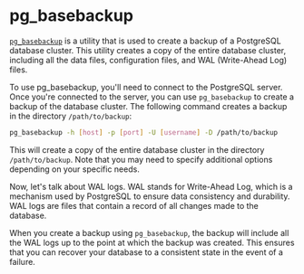 # pg\_basebackup

[`pg_basebackup`](https://www.postgresql.org/docs/15/app-pgbasebackup.html) is a utility that is used to create a backup of a PostgreSQL database cluster. This utility creates a copy of the entire database cluster, including all the data files, configuration files, and WAL (Write-Ahead Log) files.

To use pg\_basebackup, you'll need to connect to the PostgreSQL server. Once you're connected to the server, you can use `pg_basebackup` to create a backup of the database cluster. The following command creates a backup in the directory `/path/to/backup`:

```bash
pg_basebackup -h [host] -p [port] -U [username] -D /path/to/backup
```

This will create a copy of the entire database cluster in the directory `/path/to/backup`. Note that you may need to specify additional options depending on your specific needs.

Now, let's talk about WAL logs. WAL stands for Write-Ahead Log, which is a mechanism used by PostgreSQL to ensure data consistency and durability. WAL logs are files that contain a record of all changes made to the database.

When you create a backup using `pg_basebackup`, the backup will include all the WAL logs up to the point at which the backup was created. This ensures that you can recover your database to a consistent state in the event of a failure.
